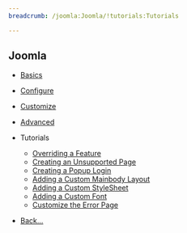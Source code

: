 ```yaml
---
breadcrumb: /joomla:Joomla/!tutorials:Tutorials

---
```


Joomla
------

* [Basics](../basics)

* [Configure](../configure)

* [Customize](../customize)

* [Advanced](../advanced)

* Tutorials

    - [Overriding a Feature]()
    - [Creating an Unsupported Page](creating_unsupported_page.md)
    - [Creating a Popup Login](creating_popup_login.md)
    - [Adding a Custom Mainbody Layout](custom_mainbody_layout.md)
    - [Adding a Custom StyleSheet](custom_stylesheet.md)
    - [Adding a Custom Font](custom_font.md)
    - [Customize the Error Page](customize_error_page.md)

* [Back...](../)
